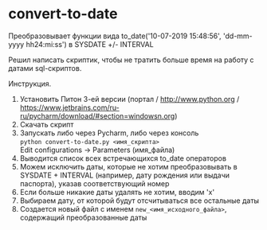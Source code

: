 # convert-to-date
Преобразовывает функции вида to_date('10-07-2019 15:48:56', 'dd-mm-yyyy hh24:mi:ss') в SYSDATE +/- INTERVAL

Решил написать скриптик, чтобы не тратить больше время на работу с датами sql-скриптов.

Инструкция.
1. Установить Питон 3-ей версии (портал / http://www.python.org / https://www.jetbrains.com/ru-ru/pycharm/download/#section=windowsn.org)
2. Скачать скрипт
3. Запускать либо через Pycharm, либо через консоль   
`python convert-to-date.py <имя_скрипта>`  
Edit configurations -> Parameters (имя_файла)
4. Выводится список всех встречающихся to_date операторов
5. Можем исключить даты, которые не хотим преобразовывать в SYSDATE + INTERVAL (например, дату рождения или выдачи паспорта), указав соответствующий номер
6. Если больше никакие даты удалять не хотим, вводим 'x'  
7. Выбираем дату, от которой будут отсчитываться все остальные даты
8. Создается новый файл с именем `new_<имя_исходного_файла>`, содержащий преобразованные даты
